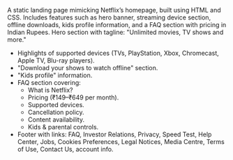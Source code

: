 A static landing page mimicking Netflix’s homepage, built using HTML and CSS. Includes features such as hero banner, streaming device section, offline downloads, kids profile information, and a FAQ section with pricing in Indian Rupees.
Hero section with tagline: "Unlimited movies, TV shows and more."
- Highlights of supported devices (TVs, PlayStation, Xbox, Chromecast, Apple TV, Blu-ray players).
- "Download your shows to watch offline" section.
- "Kids profile" information.
- FAQ section covering:
  - What is Netflix?
  - Pricing (₹149–₹649 per month).
  - Supported devices.
  - Cancellation policy.
  - Content availability.
  - Kids & parental controls.
- Footer with links: FAQ, Investor Relations, Privacy, Speed Test, Help Center, Jobs, Cookies Preferences, Legal Notices, Media Centre, Terms of Use, Contact Us, account info.
